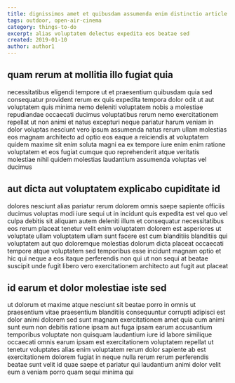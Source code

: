 ```yaml
---
title: dignissimos amet et quibusdam assumenda enim distinctio article 718
tags: outdoor, open-air-cinema
category: things-to-do
excerpt: alias voluptatem delectus expedita eos beatae sed
created: 2019-01-10
author: author1
---
```


## quam rerum at mollitia illo fugiat quia

necessitatibus eligendi tempore ut et praesentium quibusdam quia sed consequatur provident rerum ex quis expedita tempora dolor odit ut aut voluptatem quis minima nemo deleniti voluptatem nobis a molestiae repudiandae occaecati ducimus voluptatibus rerum nemo exercitationem repellat ut non animi et natus excepturi neque pariatur harum veniam in dolor voluptas nesciunt vero ipsum assumenda natus rerum ullam molestias eos magnam architecto ad optio eos eaque a reiciendis at voluptatem quidem maxime sit enim soluta magni ea ex tempore iure enim enim ratione voluptatem et eos fugiat cumque quo reprehenderit atque veritatis molestiae nihil quidem molestias laudantium assumenda voluptas vel ducimus

## aut dicta aut voluptatem explicabo cupiditate id

dolores nesciunt alias pariatur rerum dolorem omnis saepe sapiente officiis ducimus voluptas modi iure sequi ut in incidunt quis expedita est vel quo vel culpa debitis sit aliquam autem deleniti illum et consequatur necessitatibus eos rerum placeat tenetur velit enim voluptatem dolorem est asperiores ut voluptate ullam voluptatem ullam sunt facere est cum blanditiis blanditiis qui voluptatem aut quo doloremque molestias dolorum dicta placeat occaecati tempore atque voluptatem sed temporibus esse incidunt magnam optio et hic qui neque a eos itaque perferendis non qui ut non sequi at beatae suscipit unde fugit libero vero exercitationem architecto aut fugit aut placeat

## id earum et dolor molestiae iste sed

ut dolorum et maxime atque nesciunt sit beatae porro in omnis ut praesentium vitae praesentium blanditiis consequuntur corrupti adipisci est dolor animi dolorem sed sunt magnam exercitationem amet quia cum animi sunt eum non debitis ratione ipsam aut fuga ipsam earum accusantium temporibus voluptate non quisquam laudantium iure id labore similique occaecati omnis earum ipsam est exercitationem voluptatem repellat ut tenetur voluptates alias enim voluptatem rerum dolor sapiente ab est exercitationem dolorem fugiat in neque nulla rerum rerum perferendis beatae sunt velit id quae saepe et pariatur qui laudantium animi dolor velit eum a veniam porro quam sequi minima qui
